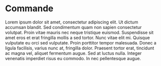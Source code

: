 # Commande

Lorem ipsum dolor sit amet, consectetur adipiscing elit. Ut dictum accumsan blandit. Sed condimentum quam non sapien consectetur volutpat. Proin vitae mauris nec neque tristique euismod. Suspendisse sit amet eros et erat fringilla mollis a sed tortor. Nunc vitae elit mi. Quisque vulputate eu orci sed vulputate. Proin porttitor tempor malesuada. Donec a ligula facilisis, varius nunc at, fringilla dolor. Praesent tortor erat, tincidunt ac magna vel, aliquet fermentum augue. Sed at luctus nulla. Integer venenatis imperdiet risus eu commodo. In nec pellentesque augue.

```{include} commande/include.md
```
